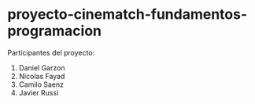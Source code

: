 # proyecto-cinematch-fundamentos-programacion
Participantes del proyecto:
1) Daniel Garzon
2) Nicolas Fayad
3) Camilo Saenz
4) Javier Russi
